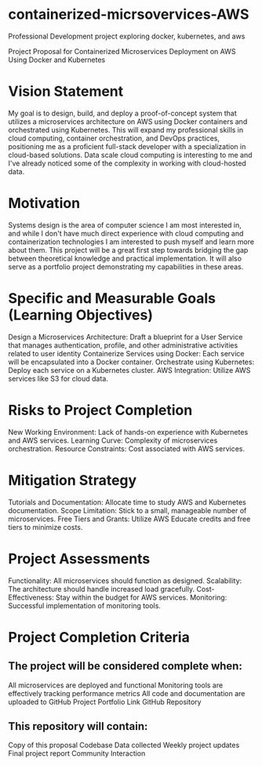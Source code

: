 # containerized-micrsovervices-AWS
Professional Development project exploring docker, kubernetes, and aws

Project Proposal for Containerized Microservices Deployment on AWS Using Docker and Kubernetes

# Vision Statement
My goal is to design, build, and deploy a proof-of-concept system that utilizes a microservices architecture on AWS using Docker containers and orchestrated using Kubernetes. This will expand my professional skills in cloud computing, container orchestration, and DevOps practices, positioning me as a proficient full-stack developer with a specialization in cloud-based solutions. Data scale cloud computing is interesting to me and I've already noticed some of the complexity in working with cloud-hosted data.

# Motivation
Systems design is the area of computer science I am most interested in, and while I don't have much direct experience with cloud computing and containerization technologies I am interested to push myself and learn more about them. This project will be a great first step towards bridging the gap between theoretical knowledge and practical implementation. It will also serve as a portfolio project demonstrating my capabilities in these areas.

# Specific and Measurable Goals (Learning Objectives)

Design a Microservices Architecture: Draft a blueprint for a User Service that manages authentication, profile, and other administrative activities related to user identity
Containerize Services using Docker: Each service will be encapsulated into a Docker container.
Orchestrate using Kubernetes: Deploy each service on a Kubernetes cluster.
AWS Integration: Utilize AWS services like S3 for cloud data.

# Risks to Project Completion
New Working Environment: Lack of hands-on experience with Kubernetes and AWS services.
Learning Curve: Complexity of microservices orchestration.
Resource Constraints: Cost associated with AWS services.

# Mitigation Strategy
Tutorials and Documentation: Allocate time to study AWS and Kubernetes documentation.
Scope Limitation: Stick to a small, manageable number of microservices.
Free Tiers and Grants: Utilize AWS Educate credits and free tiers to minimize costs.

# Project Assessments
Functionality: All microservices should function as designed.
Scalability: The architecture should handle increased load gracefully.
Cost-Effectiveness: Stay within the budget for AWS services.
Monitoring: Successful implementation of monitoring tools.

# Project Completion Criteria

## The project will be considered complete when:

All microservices are deployed and functional
Monitoring tools are effectively tracking performance metrics
All code and documentation are uploaded to GitHub
Project Portfolio Link
GitHub Repository

## This repository will contain:

Copy of this proposal
Codebase
Data collected
Weekly project updates
Final project report
Community Interaction
